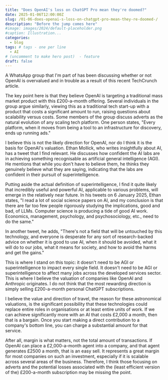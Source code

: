 ```yaml
---
title: "Does OpenAI's loss on ChatGPT Pro mean they're doomed?"
date: 2025-01-06T12:00:00Z
slug: /01-06-does-openai-s-loss-on-chatgpt-pro-mean-they-re-doomed-/
description: "Before the jump comes here"
#image: images/2024/default-placeholder.png
#caption: Illustration...
categories:
  - blog
tags: # tags - one per line
  - AI    
# (uncomment to make hero post)  - feature
draft: false
---
```

A WhatsApp group that I'm part of has been discussing whether or not OpenAI is overvalued and in trouble as a result of this recent TechCrunch article.



The key point here is that they believe OpenAI is targeting a traditional mass market product with this £200-a-month offering. Several individuals in the group argue similarly, viewing this as a traditional tech start-up with a product that costs a significant amount to run, raising questions about scalability versus costs. Some members of the group discuss adverts as the natural evolution of any scaling tech platform. One person states, "Every platform, when it moves from being a tool to an infrastructure for discovery, ends up running ads."

I believe this is not the likely direction for OpenAI, nor do I think it is the basis for OpenAI's valuation. Ethan Mollick, who writes insightfully about AI, has a tweet that I find relevant. He discusses how confident the AI labs are in achieving something recognisable as artificial general intelligence (AGI). He mentions that while you don't have to believe them, he thinks they genuinely believe what they are saying, indicating that the labs are confident in their pursuit of superintelligence.

Putting aside the actual definition of superintelligence, I find it quite likely that incredibly useful and powerful AI, applicable to various problems, will emerge in the relatively near future. In his tweets on 6 January 2025, Ethan states, "I read a lot of social science papers on AI, and my conclusion is that there are far too few people rigorously studying the implications, good and bad, of LLMs. Computer science is producing a tide of good AI work. Economics, management, psychology, and psychosociology, etc., need to do the same."

In another tweet, he adds, "There's not a field that will be untouched by this technology, and everyone is desperate for any sort of research-backed advice on whether it is good to use AI, when it should be avoided, what it will do to our jobs, what it means for society, and how to avoid the harms and get the gains."

This is where I stand on this topic: it doesn't need to be AGI or superintelligence to impact every single field. It doesn't need to be AGI or superintelligence to affect many jobs across the developed services sector. This is where I believe the valuation of companies like OpenAI and Anthropic originates. I do not think that the most rewarding direction is simply selling £200-a-month personal ChatGPT subscriptions.

I believe the value and direction of travel, the reason for these astronomical valuations, is the significant possibility that these technologies could replace entire roles in organisations or at least entire units of work. If we can achieve significantly more with an AI that costs £2,000 a month, then that is a bargain. Once you start making a direct contribution to a company's bottom line, you can charge a substantial amount for that service.

After all, margin is what matters, not the total amount of transactions. If OpenAI can place a £2,000-a-month agent into a company, and that agent generates £2500 a month, that is an easy sell. It represents a great margin for most companies on such an investment, especially if it is scalable across several areas of the business. Therefore, I think those focusing on adverts and the potential losses associated with the (least efficient version of the) £200-a-month subscription may be missing the point.